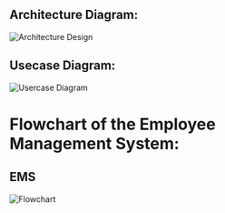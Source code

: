 ##  Architecture Diagram:
![Architecture Design](https://user-images.githubusercontent.com/63452014/153253002-1a891ba9-ac0f-4cf4-9d0c-37ab1bf97cca.png)



##  Usecase Diagram:
![Usercase Diagram](https://user-images.githubusercontent.com/63452014/153253160-4d24cc04-d29a-4613-ab45-0cc7b87cf0a9.png)



# Flowchart of the Employee Management System:

## EMS

![Flowchart](https://user-images.githubusercontent.com/63452014/153253497-ec06e9f4-e5e0-483f-9726-35ee9632c388.png)
